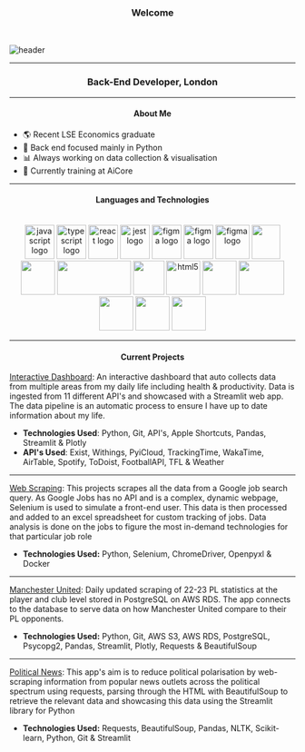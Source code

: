 <h3 align="center">Welcome</h3>
<br>

![header](https://capsule-render.vercel.app/api?type=waving&color=timeGradient&height=300&section=header&text=Gabriella-Martin&fontSize=90&animation=twinkling)

---

<h3 align="center">Back-End
Developer, London</h3>

---

<h4 align="center">About Me</h4>

- 🌎 Recent LSE Economics graduate
- 🐍 Back end focused mainly in Python
- 📊 Always working on data collection & visualisation
- 🧡 Currently training at AiCore

---

<h4 align="center">Languages and Technologies</h4>

<br>

<div align="center">
  <img src="https://cdn.jsdelivr.net/gh/devicons/devicon/icons/python/python-original-wordmark.svg" height="60" width="52" alt="javascript logo"  />
  <img src="https://cdn.jsdelivr.net/gh/devicons/devicon/icons/amazonwebservices/amazonwebservices-original-wordmark.svg" height="60" width="52" alt="typescript logo"  />
  <img src="https://cdn.jsdelivr.net/gh/devicons/devicon/icons/pandas/pandas-original.svg" height="60" width="52" alt="react logo"  />
  <img src="https://cdn.jsdelivr.net/gh/devicons/devicon/icons/git/git-original.svg" height="60" width="52" alt="jest logo"  />
  <img src="https://cdn.jsdelivr.net/gh/devicons/devicon/icons/selenium/selenium-original.svg" height="60" width="52" alt="figma logo"  />
  <img src="https://cdn.jsdelivr.net/gh/devicons/devicon/icons/docker/docker-original.svg" height="60" width="52" alt="figma logo"  />
  <img src="https://w7.pngwing.com/pngs/170/924/png-transparent-microsoft-sql-server-microsoft-azure-sql-database-microsoft-text-logo-microsoft-azure.png" height="60" width="60" alt="figma logo"  />
  <img src="https://upload.wikimedia.org/wikipedia/commons/thumb/a/aa/Requests_Python_Logo.png/374px-Requests_Python_Logo.png" height="60" width="50"   />
		<img src="https://cdn.jsdelivr.net/gh/devicons/devicon/icons/flask/flask-original.svg" height="60" width="60"   />
<img src="https://www.jeveuxetredatascientist.fr/wp-content/uploads/2022/06/BeautifulSoup-1080x428.jpg" height="60" width="130"  />
    <img src="https://avatars.githubusercontent.com/u/45109972?s=280&v=4"  width="55" height="60">
	<img src="https://toppng.com/uploads/preview/rest-api-icon-rest-api-icon-11553510526uqs2ynyga2.png" alt="html5" width="60" height ='60' />    
  <img src="https://mobilitydb.com/images/plotly.png" height="60" width="60"   /> 
	<img src="https://cdn.jsdelivr.net/gh/devicons/devicon/icons/postgresql/postgresql-original-wordmark.svg"  width="80" height="60"/>
	<img src="https://cdn.jsdelivr.net/gh/devicons/devicon/icons/html5/html5-original-wordmark.svg" height="60" width="60"  />
    <img src="https://cdn.jsdelivr.net/gh/devicons/devicon/icons/css3/css3-original-wordmark.svg"  width="60" height="60"/>
    <img src="https://cdn.jsdelivr.net/gh/devicons/devicon/icons/javascript/javascript-original.svg"  width="60" height="60"/>
</div>



  ---
  
  <h4 align="center">Current Projects</h4>

[Interactive Dashboard](https://github.com/gabriella-martin/Interactive-Dashboard): An interactive dashboard that auto collects data from multiple areas from my daily life including health & productivity. Data is ingested from 11 different API's and showcased with a Streamlit web app. The data pipeline is an automatic process to ensure I have up to date information about my life.

- **Technologies Used**: Python, Git, API's, Apple Shortcuts, Pandas, Streamlit & Plotly
- **API's Used**: Exist, Withings, PyiCloud, TrackingTime, WakaTime, AirTable, Spotify, ToDoist, FootballAPI, TFL & Weather

---

[Web Scraping](https://github.com/gabriella-martin/Web-Scraping): This projects scrapes all the data from a Google job search query. As Google Jobs has no API and is a complex, dynamic webpage, Selenium is used to simulate a front-end user. This data is then processed and added to an excel spreadsheet for custom tracking of jobs. Data analysis is done on the jobs to figure the most in-demand technologies for that particular job role

- **Technologies Used:** Python, Selenium, ChromeDriver, Openpyxl & Docker

---

[Manchester United](https://github.com/gabriella-martin/Manchester-United): Daily updated scraping of 22-23 PL statistics at the player and club level stored in PostgreSQL on AWS RDS. The app connects to the database to serve data on how Manchester United compare to their PL opponents.
  
- **Technologies Used:** Python, Git, AWS S3, AWS RDS, PostgreSQL, Psycopg2, Pandas, Streamlit, Plotly, Requests & BeautifulSoup

---

[Political News](https://github.com/gabriella-martin/Political-News): This app's aim is to reduce political polarisation by web-scraping information from popular news outlets across the political spectrum using requests, parsing through the HTML with BeautifulSoup to retrieve the relevant data and showcasing this data using the Streamlit library for Python

- **Technologies Used:** Requests, BeautifulSoup, Pandas, NLTK, Scikit-learn, Python, Git & Streamlit

